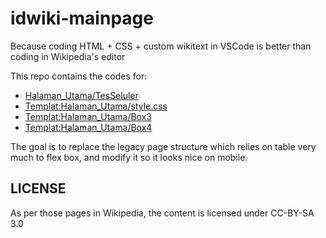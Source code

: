 # idwiki-mainpage

Because coding HTML + CSS + custom wikitext in VSCode is better than coding in Wikipedia's editor

This repo contains the codes for:

* [Halaman_Utama/TesSeluler](https://id.wikipedia.org/wiki/Halaman_Utama/TesSeluler)
* [Templat:Halaman_Utama/style.css](https://id.wikipedia.org/wiki/Templat:Halaman_Utama/style.css)
* [Templat:Halaman_Utama/Box3](https://id.wikipedia.org/wiki/Templat:Halaman_Utama/Box3)
* [Templat:Halaman_Utama/Box4](https://id.wikipedia.org/wiki/Templat:Halaman_Utama/Box4)

The goal is to replace the legacy page structure which relies on table very much to flex box, and modify it so it looks nice on mobile.

## LICENSE

As per those pages in Wikipedia, the content is licensed under CC-BY-SA 3.0
